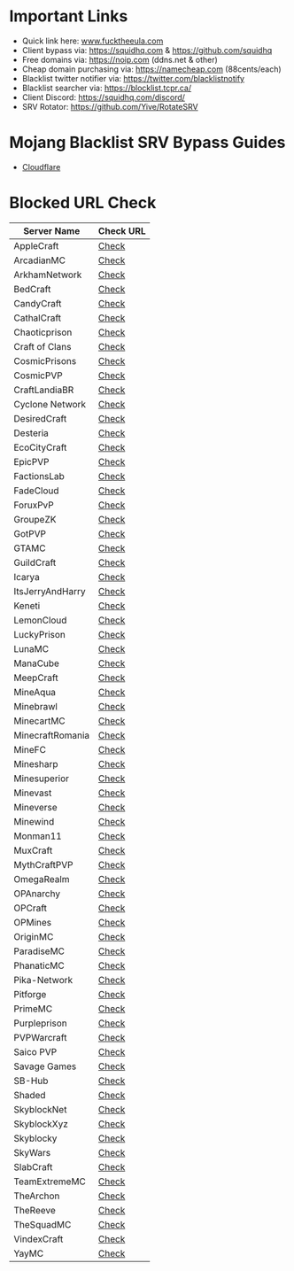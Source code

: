 # Important Links
- Quick link here: www.fucktheeula.com
- Client bypass via: https://squidhq.com & https://github.com/squidhq
- Free domains via: https://noip.com (ddns.net & other)
- Cheap domain purchasing via: https://namecheap.com (88cents/each)
- Blacklist twitter notifier via: https://twitter.com/blacklistnotify
- Blacklist searcher via: https://blocklist.tcpr.ca/
- Client Discord: https://squidhq.com/discord/
- SRV Rotator: https://github.com/Yive/RotateSRV

# Mojang Blacklist SRV Bypass Guides
- [Cloudflare](https://github.com/EcoCityCraft/MojangBlacklist/blob/master/SRV-Guides/CLOUDFLARE.md)

# Blocked URL Check

Server Name | Check URL
------------|----------
AppleCraft | [Check](http://use.gameapis.net/mc/extra/blockedservers/check/play.applecraft.org)
ArcadianMC | [Check](http://use.gameapis.net/mc/extra/blockedservers/check/play.arcadianmc.com,arcadianmc.com,mc.arcadianmc.com)
ArkhamNetwork | [Check](http://use.gameapis.net/mc/extra/blockedservers/check/arkhamnetwork.org,mc.arkhamnetwork.org,play.arkhamnetwork.org,playmc.mx)
BedCraft | [Check](http://use.gameapis.net/mc/extra/blockedservers/check/ftb.bedcraft.eu)
CandyCraft | [Check](http://use.gameapis.net/mc/extra/blockedservers/check/mc.candycraft.org,candycraft.org,play.candycraft.org)
CathalCraft | [Check](http://use.gameapis.net/mc/extra/blockedservers/check/mc.cathalcraft.com,sky.cathalcraft.com)
Chaoticprison | [Check](http://use.gameapis.net/mc/extra/blockedservers/check/chaoticprison.org)
Craft of Clans | [Check](http://use.gameapis.net/mc/extra/blockedservers/check/play.craftofclans.net)
CosmicPrisons | [Check](http://use.gameapis.net/mc/extra/blockedservers/check/cosmicprisons.com)
CosmicPVP | [Check](http://use.gameapis.net/mc/extra/blockedservers/check/cosmicpvp.com,proxypipe.cosmicpvp.com,play.cosmicpvp.com)
CraftLandiaBR | [Check](http://use.gameapis.net/mc/extra/blockedservers/check/jogar.craftlandia.com.br)
Cyclone Network | [Check](http://use.gameapis.net/mc/extra/blockedservers/check/op.cyclonenetwork.org,cyclonenetwork.org,play.cyclonenetwork.org,mc.cyclonenetwork.org)
DesiredCraft | [Check](http://use.gameapis.net/mc/extra/blockedservers/check/mc.desiredcraft.net)
Desteria | [Check](http://use.gameapis.net/mc/extra/blockedservers/check/pvp.desteria.com,desteria.com,play.desteria.com)
EcoCityCraft | [Check](http://use.gameapis.net/mc/extra/blockedservers/check/ecocitycraft.com,mc.ecocitycraft.com,play.ecocitycraft.com,eccgamers.com,mc.eccgamers.com,play.eccgamers.com,aemservers.net,mc.aemservers.net,play.aemservers.net)
EpicPVP | [Check](http://use.gameapis.net/mc/extra/blockedservers/check/epicpvp.eu,clashmc.eu)
FactionsLab | [Check](http://use.gameapis.net/mc/extra/blockedservers/check/factionslab.com,play.factionslab.com)
FadeCloud | [Check](http://use.gameapis.net/mc/extra/blockedservers/check/fadecloud.com,play.fadecloud.com)
ForuxPvP | [Check](http://use.gameapis.net/mc/extra/blockedservers/check/play.foruxpvp.com)
GroupeZK | [Check](http://use.gameapis.net/mc/extra/blockedservers/check/play.groupezk.fr,gzk.bmqt.fr,play.groupezk.com)
GotPVP | [Check](http://use.gameapis.net/mc/extra/blockedservers/check/gotpvp.com,play.gotpvp.com)
GTAMC | [Check](http://use.gameapis.net/mc/extra/blockedservers/check/play.gtamc.net)
GuildCraft | [Check](http://use.gameapis.net/mc/extra/blockedservers/check/play.guildcraft.org)
Icarya | [Check](http://use.gameapis.net/mc/extra/blockedservers/check/play.icarya.fr,icarya.fr)
ItsJerryAndHarry | [Check](http://use.gameapis.net/mc/extra/blockedservers/check/itsjerryandharry.com,play.itsjerryandharry.com,mc.itsjerryandharry.com)
Keneti | [Check](http://use.gameapis.net/mc/extra/blockedservers/check/play.keneti.com)
LemonCloud | [Check](http://use.gameapis.net/mc/extra/blockedservers/check/lemoncloud.org,play.lemoncloud.org)
LuckyPrison | [Check](http://use.gameapis.net/mc/extra/blockedservers/check/luckyprison.com,play.luckyprison.com)
LunaMC | [Check](http://use.gameapis.net/mc/extra/blockedservers/check/play.lunamc.fr,play.horizonmc.fr)
ManaCube | [Check](http://use.gameapis.net/mc/extra/blockedservers/check/play.manacube.com,manacube.com,mc.manacube.com)
MeepCraft | [Check](http://use.gameapis.net/mc/extra/blockedservers/check/meepcraft.com)
MineAqua | [Check](http://use.gameapis.net/mc/extra/blockedservers/check/mc.mineaquatm.net)
Minebrawl | [Check](http://use.gameapis.net/mc/extra/blockedservers/check/minebrawl.org)
MinecartMC | [Check](http://use.gameapis.net/mc/extra/blockedservers/check/minecartmc.com,play.theminecart.com,server.theminecart.com)
MinecraftRomania | [Check](http://use.gameapis.net/mc/extra/blockedservers/check/play.minecraft-romania.ro,original.minecraft-romania.ro,elite.minecraft-romania.ro,galaxy.minecraft-romania.ro,evo.minecraft-romania.ro)
MineFC | [Check](http://use.gameapis.net/mc/extra/blockedservers/check/sv.minefc.com)
Minesharp | [Check](http://use.gameapis.net/mc/extra/blockedservers/check/play.minesharp.net,play.minesharp.org,minesharp.net,minesharp.org,mc.minesharp.net,mc.minesharp.org)
Minesuperior | [Check](http://use.gameapis.net/mc/extra/blockedservers/check/play.minesuperior.com)
Minevast | [Check](http://use.gameapis.net/mc/extra/blockedservers/check/play.minevast.com,mc.minevast.com,minevast.com)
Mineverse | [Check](http://use.gameapis.net/mc/extra/blockedservers/check/mineverse.com,mineverse.net,mineverse.org)
Minewind | [Check](http://use.gameapis.net/mc/extra/blockedservers/check/mc.minewind.com,play.minewind.com)
Monman11 | [Check](http://use.gameapis.net/mc/extra/blockedservers/check/monman11.com)
MuxCraft | [Check](http://use.gameapis.net/mc/extra/blockedservers/check/muxcraft.eu,pvp.muxcraft.eu)
MythCraftPVP | [Check](http://use.gameapis.net/mc/extra/blockedservers/check/play.mythcraftpvp.com)
OmegaRealm | [Check](http://use.gameapis.net/mc/extra/blockedservers/check/omegarealm.com,mc.omegarealm.com,play.omegarealm.com)
OPAnarchy | [Check](http://use.gameapis.net/mc/extra/blockedservers/check/opanarchy.com,mc.opanarchy.com,play.opanarchy.com)
OPCraft | [Check](http://use.gameapis.net/mc/extra/blockedservers/check/play.opcraft.net,mc.opcraft.net,opcraft.net)
OPMines | [Check](http://use.gameapis.net/mc/extra/blockedservers/check/opmines.net,mc.opmines.net)
OriginMC | [Check](http://use.gameapis.net/mc/extra/blockedservers/check/originmc.org,pvp.originmc.org,play.originmc.org)
ParadiseMC | [Check](http://use.gameapis.net/mc/extra/blockedservers/check/play.paradise-mc.net,paradise-mc.net)
PhanaticMC | [Check](http://use.gameapis.net/mc/extra/blockedservers/check/phanaticmc.com,play.phanaticmc.com,mcskyblock.com,play.mcskyblock.com)
Pika-Network | [Check](http://use.gameapis.net/mc/extra/blockedservers/check/play.pika-network.net,play.pikacraft.eu)
Pitforge | [Check](http://use.gameapis.net/mc/extra/blockedservers/check/pitforge.com)
PrimeMC | [Check](http://use.gameapis.net/mc/extra/blockedservers/check/primemc.org,play.primemc.org)
Purpleprison | [Check](http://use.gameapis.net/mc/extra/blockedservers/check/purpleprison.net)
PVPWarcraft | [Check](http://use.gameapis.net/mc/extra/blockedservers/check/mc.pvp-warcraft.eu)
Saico PVP | [Check](http://use.gameapis.net/mc/extra/blockedservers/check/saicopvp.com,mc.saicopvp.com,play.saicopvp.com)
Savage Games | [Check](http://use.gameapis.net/mc/extra/blockedservers/check/skybounds.com,play.skybounds.com,savage.games,play.savage.games)
SB-Hub | [Check](http://use.gameapis.net/mc/extra/blockedservers/check/sb-hub.com,planetsb.net,fadedsb.com,shadowsb.com,survivalsb.com)
Shaded | [Check](http://use.gameapis.net/mc/extra/blockedservers/check/play.shaded.gg,shaded.gg)
SkyblockNet | [Check](http://use.gameapis.net/mc/extra/blockedservers/check/skyblock.net,skyblock.org)
SkyblockXyz | [Check](http://use.gameapis.net/mc/extra/blockedservers/check/skyblock.xyz)
Skyblocky | [Check](http://use.gameapis.net/mc/extra/blockedservers/check/skyblocky.com,mc.skyblocky.com,play.skyblocky.com)
SkyWars | [Check](http://use.gameapis.net/mc/extra/blockedservers/check/skywars.com)
SlabCraft | [Check](http://use.gameapis.net/mc/extra/blockedservers/check/mc.slabcraft.net)
TeamExtremeMC | [Check](http://use.gameapis.net/mc/extra/blockedservers/check/play.teamextrememc.com)
TheArchon | [Check](http://use.gameapis.net/mc/extra/blockedservers/check/play.thearchon.net,pvp.thearchon.net,thearchon.net)
TheReeve | [Check](http://use.gameapis.net/mc/extra/blockedservers/check/play.reevemc.com)
TheSquadMC | [Check](http://use.gameapis.net/mc/extra/blockedservers/check/play.thesquadmc.net)
VindexCraft | [Check](http://use.gameapis.net/mc/extra/blockedservers/check/play.vindexcraft.com)
YayMC | [Check](http://use.gameapis.net/mc/extra/blockedservers/check/yaymc.com,play.yaymc.com,mc.yaymc.com)
